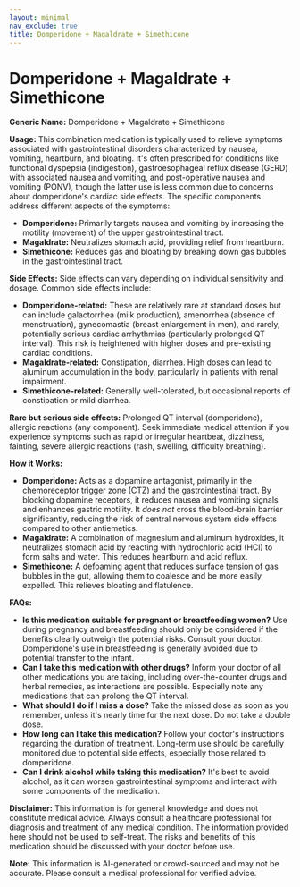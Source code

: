 ```yaml
---
layout: minimal
nav_exclude: true
title: Domperidone + Magaldrate + Simethicone
---
```


# Domperidone + Magaldrate + Simethicone

**Generic Name:** Domperidone + Magaldrate + Simethicone

**Usage:** This combination medication is typically used to relieve symptoms associated with gastrointestinal disorders characterized by nausea, vomiting, heartburn, and bloating.  It's often prescribed for conditions like functional dyspepsia (indigestion), gastroesophageal reflux disease (GERD) with associated nausea and vomiting, and post-operative nausea and vomiting (PONV), though the latter use is less common due to concerns about domperidone's cardiac side effects.  The specific components address different aspects of the symptoms:

* **Domperidone:** Primarily targets nausea and vomiting by increasing the motility (movement) of the upper gastrointestinal tract.
* **Magaldrate:** Neutralizes stomach acid, providing relief from heartburn.
* **Simethicone:** Reduces gas and bloating by breaking down gas bubbles in the gastrointestinal tract.

**Side Effects:**  Side effects can vary depending on individual sensitivity and dosage.  Common side effects include:

* **Domperidone-related:**  These are relatively rare at standard doses but can include galactorrhea (milk production), amenorrhea (absence of menstruation), gynecomastia (breast enlargement in men), and rarely, potentially serious cardiac arrhythmias (particularly prolonged QT interval).  This risk is heightened with higher doses and pre-existing cardiac conditions.
* **Magaldrate-related:** Constipation, diarrhea.  High doses can lead to aluminum accumulation in the body, particularly in patients with renal impairment.
* **Simethicone-related:** Generally well-tolerated, but occasional reports of constipation or mild diarrhea.

**Rare but serious side effects:**  Prolonged QT interval (domperidone), allergic reactions (any component).  Seek immediate medical attention if you experience symptoms such as rapid or irregular heartbeat, dizziness, fainting, severe allergic reactions (rash, swelling, difficulty breathing).

**How it Works:**

* **Domperidone:**  Acts as a dopamine antagonist, primarily in the chemoreceptor trigger zone (CTZ) and the gastrointestinal tract. By blocking dopamine receptors, it reduces nausea and vomiting signals and enhances gastric motility. It *does not* cross the blood-brain barrier significantly, reducing the risk of central nervous system side effects compared to other antiemetics.
* **Magaldrate:** A combination of magnesium and aluminum hydroxides, it neutralizes stomach acid by reacting with hydrochloric acid (HCl) to form salts and water. This reduces heartburn and acid reflux.
* **Simethicone:** A defoaming agent that reduces surface tension of gas bubbles in the gut, allowing them to coalesce and be more easily expelled. This relieves bloating and flatulence.

**FAQs:**

* **Is this medication suitable for pregnant or breastfeeding women?**  Use during pregnancy and breastfeeding should only be considered if the benefits clearly outweigh the potential risks. Consult your doctor.  Domperidone's use in breastfeeding is generally avoided due to potential transfer to the infant.
* **Can I take this medication with other drugs?**  Inform your doctor of all other medications you are taking, including over-the-counter drugs and herbal remedies, as interactions are possible.  Especially note any medications that can prolong the QT interval.
* **What should I do if I miss a dose?**  Take the missed dose as soon as you remember, unless it's nearly time for the next dose. Do not take a double dose.
* **How long can I take this medication?**  Follow your doctor's instructions regarding the duration of treatment.  Long-term use should be carefully monitored due to potential side effects, especially those related to domperidone.
* **Can I drink alcohol while taking this medication?**  It's best to avoid alcohol, as it can worsen gastrointestinal symptoms and interact with some components of the medication.

**Disclaimer:** This information is for general knowledge and does not constitute medical advice. Always consult a healthcare professional for diagnosis and treatment of any medical condition.  The information provided here should not be used to self-treat.  The risks and benefits of this medication should be discussed with your doctor before use.


**Note:** This information is AI-generated or crowd-sourced and may not be accurate. Please consult a medical professional for verified advice.